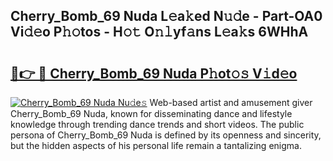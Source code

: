 ## Cherry_Bomb_69 Nuda L𝚎a𝚔ed N𝚞𝚍e - Part-OA0 Vi𝚍𝚎o P𝚑𝚘tos - H𝚘𝚝 O𝚗𝚕yf𝚊ns L𝚎a𝚔s 6WHhA

# <h2><a href="http://kfddbc.oniu.top/?m=Cherry_Bomb_69+Nuda">🔗👉 🔴 Cherry_Bomb_69 Nuda P𝚑ot𝚘𝚜 V𝚒d𝚎o</a></h2>

[![Cherry_Bomb_69 Nuda Nu𝚍e𝚜](https://i.imgur.com/0qMVB7G.gif)](http://kfddbc.oniu.top/?m=Cherry_Bomb_69+Nuda)
Web-based artist and amusement giver Cherry_Bomb_69 Nuda, known for disseminating dance and lifestyle knowledge through trending dance trends and short videos. The public persona of Cherry_Bomb_69 Nuda is defined by its openness and sincerity, but the hidden aspects of his personal life remain a tantalizing enigma.  

